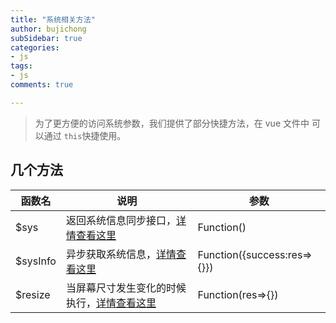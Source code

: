 ```yaml
---
title: "系统相关方法"
author: bujichong
subSidebar: true
categories:
- js
tags:
- js
comments: true

---
```


>为了更方便的访问系统参数，我们提供了部分快捷方法，在 vue 文件中 可以通过 `this`快捷使用。

## 几个方法

| 函数名   | 说明                                                         | 参数                        |
| -------- | ------------------------------------------------------------ | --------------------------- |
| $sys     | 返回系统信息同步接口，[详情查看这里](https://uniapp.dcloud.io/api/system/info?id=getsysteminfosync) | Function()                  |
| $sysInfo | 异步获取系统信息，[详情查看这里](https://uniapp.dcloud.io/api/system/info?id=getsysteminfo) | Function({success:res=>{}}) |
| $resize  | 当屏幕尺寸发生变化的时候执行，[详情查看这里](https://uniapp.dcloud.io/api/ui/window?id=onwindowresize) | Function(res=>{})           |

